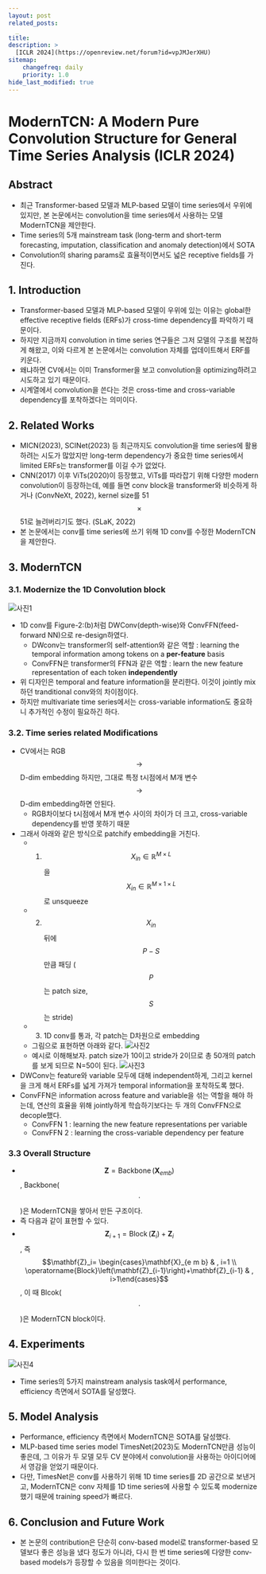 ```yaml
---
layout: post
related_posts:
  _
title: 
description: >
  [ICLR 2024](https://openreview.net/forum?id=vpJMJerXHU)
sitemap:
    changefreq: daily
    priority: 1.0
hide_last_modified: true
---
```


# ModernTCN: A Modern Pure Convolution Structure for General Time Series Analysis (ICLR 2024)

## Abstract
- 최근 Transformer-based 모델과 MLP-based 모델이 time series에서 우위에 있지만, 본 논문에서는 convolution을 time series에서 사용하는 모델 ModernTCN을 제안한다.
- Time series의 5개 mainstream task (long-term and short-term forecasting, imputation, classification and anomaly detection)에서 SOTA
- Convolution의 sharing params로 효율적이면서도 넓은 receptive fields를 가진다.

## 1. Introduction
- Transformer-based 모델과 MLP-based 모델이 우위에 있는 이유는 global한 effective receptive fields (ERFs)가 cross-time dependency를 파악하기 때문이다.
- 하지만 지금까지 convolution in time series 연구들은 그저 모델의 구조를 복잡하게 해왔고, 이와 다르게 본 논문에서는 convolution 자체를 업데이트해서 ERF를 키운다.
- 왜냐하면 CV에서는 이미 Transformer을 보고 convolution을 optimizing하려고 시도하고 있기 때문이다.
- 시계열에서 convolution을 쓴다는 것은 cross-time and cross-variable dependency를 포착하겠다는 의미이다.

## 2. Related Works
- MICN(2023), SCINet(2023) 등 최근까지도 convolution을 time series에 활용하려는 시도가 많았지만 long-term dependency가 중요한 time series에서 limited ERFs는 transformer를 이길 수가 없었다.
- CNN(2017) 이후 ViTs(2020)이 등장했고, ViTs를 따라잡기 위해 다양한 modern convolution이 등장하는데, 예를 들면 conv block을 transformer와 비슷하게 하거나 (ConvNeXt, 2022), kernel size를 51 $$\times$$ 51로 늘려버리기도 했다. (SLaK, 2022)
- 본 논문에서는 conv를 time series에 쓰기 위해 1D conv를 수정한 ModernTCN을 제안한다.

## 3. ModernTCN

### 3.1. Modernize the 1D Convolution block
![사진1](/assets/img/timeseries/modernTCN/fig2.jpeg)

- 1D conv를 Figure-2:(b)처럼 DWConv(depth-wise)와 ConvFFN(feed-forward NN)으로 re-design하였다.
  - DWconv는 transformer의 self-attention와 같은 역할 : learning the temporal information among tokens on a **per-feature** basis
  - ConvFFN은 transformer의 FFN과 같은 역할 : learn the new feature representation of each token **independently**
- 위 디자인은 temporal and feature information을 분리한다. 이것이 jointly mix하던 tranditional conv와의 차이점이다.
- 하지만 multivariate time series에서는 cross-variable information도 중요하니 추가적인 수정이 필요하긴 하다.

### 3.2. Time series related Modifications
- CV에서는 RGB $$\to$$ D-dim embedding 하지만, 그대로 특정 t시점에서 M개 변수 $$\to$$ D-dim embedding하면 안된다.
  - RGB차이보다 t시점에서 M개 변수 사이의 차이가 더 크고, cross-variable dependency를 반영 못하기 때문
- 그래서 아래와 같은 방식으로 patchify embedding을 거친다.
  - 1) $$X_{in} \in \mathbb R^{M\times L}$$을 $$X_{in} \in \mathbb R^{M\times 1\times L}$$로 unsqueeze
  - 2) $$X_{in}$$ 뒤에 $$P-S$$만큼 패딩 ($$P$$는 patch size, $$S$$는 stride)
  - 3) 1D conv를 통과, 각 patch는 D차원으로 embedding
  - 그림으로 표현하면 아래와 같다.
    ![사진2](/assets/img/timeseries/modernTCN/myfig1.jpeg)
  - 예시로 이해해보자. patch size가 10이고 stride가 2이므로 총 50개의 patch를 보게 되므로 N=50이 된다. 
    ![사진3](/assets/img/timeseries/modernTCN/myfig2.png)
- DWConv는 feature와 variable 모두에 대해 independent하게, 그리고 kernel을 크게 해서 ERFs를 넓게 가져가 temporal information을 포착하도록 했다.
- ConvFFN은 information across feature and variable을 섞는 역할을 해야 하는데, 연산의 효율을 위해 jointly하게 학습하기보다는 두 개의 ConvFFN으로 decople했다.
  - ConvFFN 1 : learning the new feature representations per variable
  - ConvFFN 2 : learning the cross-variable dependency per feature

### 3.3 Overall Structure
- $$\mathbf{Z}=\operatorname{Backbone}(\mathbf X_{emb})$$, Backbone($$\cdot$$)은 ModernTCN을 쌓아서 만든 구조이다.
- 즉 다음과 같이 표현할 수 있다.
- $$\mathbf{Z}_{i+1}=\operatorname{Block}\left(\mathbf{Z}_i\right)+\mathbf{Z}_i$$ , 즉 $$\mathbf{Z}_i= \begin{cases}\mathbf{X}_{e m b} & , i=1 \\ \operatorname{Block}\left(\mathbf{Z}_{i-1}\right)+\mathbf{Z}_{i-1} & , i>1\end{cases}$$, 이 때 Blcok($$\cdot$$)은 ModernTCN block이다.


## 4. Experiments
![사진4](/assets/img/timeseries/modernTCN/fig3.jpeg)
- Time series의 5가지 mainstream analysis task에서 performance, efficiency 측면에서 SOTA를 달성했다.

## 5. Model Analysis
- Performance, efficiency 측면에서 ModernTCN은 SOTA를 달성했다.
- MLP-based time series model TimesNet(2023)도 ModernTCN만큼 성능이 좋은데, 그 이유가 두 모델 모두 CV 분야에서 convolution을 사용하는 아이디어에서 영감을 얻었기 때문이다.
- 다만, TimesNet은 conv를 사용하기 위해 1D time series를 2D 공간으로 보낸거고, ModernTCN은 conv 자체를 1D time series에 사용할 수 있도록 modernize했기 때문에 training speed가 빠르다.
 
## 6. Conclusion and Future Work
- 본 논문의 contribution은 단순히 conv-based model로 transformer-based 모델보다 좋은 성능을 냈다 정도가 아니라, 다시 한 번 time series에 다양한 conv-based models가 등장할 수 있음을 의미한다는 것이다.